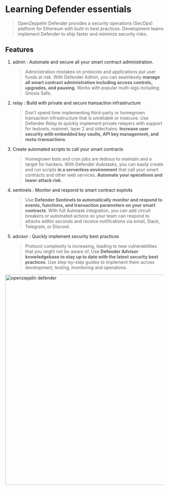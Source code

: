 # Learning Defender essentials

> OpenZeppelin Defender provides a security operations (SecOps) platform for Ethereum with built-in best practices. Development teams implement Defender to ship faster and minimize security risks.

## Features

1. admin : Automate and secure all your smart contract administration.

   > Administration mistakes on protocols and applications put user funds at risk. With Defender Admin, you can seamlessly **manage all smart contract administration including access controls, upgrades, and pausing**. Works with popular multi-sigs including Gnosis Safe.

1. relay : Build with private and secure transaction infrastructure

   > Don’t spend time implementing third-party or homegrown transaction infrastructure that is unreliable or insecure. Use Defender Relay to quickly implement private relayers with support for testnets, mainnet, layer 2 and sidechains. **Increase user security with embedded key vaults, API key management, and meta-transactions**.

1. Create automated scripts to call your smart contracts

   > Homegrown bots and cron jobs are tedious to maintain and a target for hackers. With Defender Autotasks, you can easily create and run scripts **in a serverless environment** that call your smart contracts and other web services. **Automate your operations and lower attack risk**.

1. sentinels : Monitor and respond to smart contract exploits

   > Use **Defender Sentinels to automatically monitor and respond to events, functions, and transaction parameters on your smart contracts**. With full Autotask integration, you can add circuit breakers or automated actions so your team can respond to attacks within seconds and receive notifications via email, Slack, Telegram, or Discord.

1. advisor : Quickly implement security best practices
   > Protocol complexity is increasing, leading to new vulnerabilities that you might not be aware of. Use **Defender Advisor knowledgebase to stay up to date with the latest security best practices**. Use step-by-step guides to implement them across development, testing, monitoring and operations.

<img src="reference/why-defender.png" width=732 height=668 alt="openzepplin defender"/>
